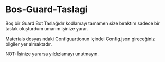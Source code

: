 # Bos-Guard-Taslagi

Boş bir Guard Bot Taslağıdır kodlamayı tamamen size bıraktım sadece bir taslak oluşturdum umarım işinize yarar.

Materials dosyasındaki Configuartionun içindei Config.json gireceğiniz bilgiler yer almaktadır.

NOT: İşinize yararsa yıldızlamayı unutmayın.
